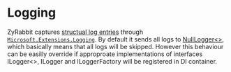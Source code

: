 # Logging

ZyRabbit captures [structual log entries](https://messagetemplates.org/) through [`Microsoft.Extensions.Logging`](https://www.nuget.org/packages/Microsoft.Extensions.Logging.Abstractions/). By default it sends all logs to [NullLogger<>](https://docs.microsoft.com/en-us/dotnet/api/microsoft.extensions.logging.abstractions.nulllogger-1), which basically means that all logs will be skipped. However this behaviour can be easilly override if approproate implementations of interfaces ILogger<>, ILogger and ILoggerFactory will be registered in DI container.
